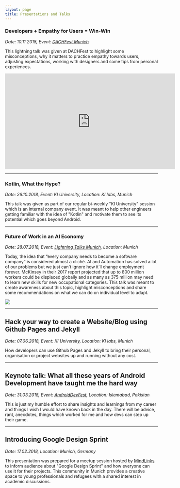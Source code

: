 ```yaml
---
layout: page
title: Presentations and Talks
---
```


### Developers + Empathy for Users = Win-Win

*Date: 10.11.2018, Event: [DACHFest Munich](https://dachfest.com/)*

This lightning talk was given at DACHFest to highlight some misconceptions, why it matters to practice empathy towards users, adjusting expectations, working with designers and some tips from personal experiences.

<iframe width="560" height="315" src="https://www.youtube.com/embed/C1dGglWnxF4" frameborder="0" allow="accelerometer; autoplay; encrypted-media; gyroscope; picture-in-picture" allowfullscreen></iframe>


<script async class="speakerdeck-embed" data-id="27acd748e48e45cfae8214b0ea634b73" data-ratio="1.77777777777778" src="//speakerdeck.com/assets/embed.js"></script>

---

### Kotlin, What the Hype?

*Date: 26.10.2018, Event: KI University, Location: KI labs, Munich*

This talk was given as part of our regular bi-weekly "KI University" session which is an internal company event. It was meant to help other engineers getting familiar with the idea of "Kotlin" and motivate them to see its potential which goes beyond Android.

<script async class="speakerdeck-embed" data-id="dcb3a30f07c5409ca21fa773445e7f6b" data-ratio="1.77777777777778" src="//speakerdeck.com/assets/embed.js"></script>

---

### Future of Work in an AI Economy

*Date: 28.07.2018, Event: [Lightning Talks Munich](https://www.facebook.com/events/1982521875115551/), Location: Munich*

Today, the idea that “every company needs to become a software company” is considered almost a cliché. AI and Automation has solved a lot of our problems but we just can't ignore how it'll change employment forever. McKinsey in their 2017 report projected that up to 800 million workers could be displaced globally and as many as 375 million may need to learn new skills for new occupational categories. This talk was meant to create awareness about this topic, highlight misconceptions and share some recommendations on what we can do on individual level to adapt.

[![](http://img.youtube.com/vi/blIvBBv8DQY/0.jpg)](http://www.youtube.com/watch?v=blIvBBv8DQY "Future of Work in AI Economy")


<script async class="speakerdeck-embed" data-id="f819ae07935a475c82c3f71d578e9e12" data-ratio="1.77777777777778" src="//speakerdeck.com/assets/embed.js"></script>

--- 

## Hack your way to create a Website/Blog using Github Pages and Jekyll

*Date: 07.06.2018, Event: KI University, Location: KI labs, Munich*

How developers can use Github Pages and Jekyll to bring their personal, organisation or project websites up and running without any cost.

<script async class="speakerdeck-embed" data-id="764807e89b8a4c19862ff4e1453e7070" data-ratio="1.77777777777778" src="//speakerdeck.com/assets/embed.js"></script>

---

## Keynote talk: What all these years of Android Development have taught me the hard way

*Date: 31.03.2018, Event: [AndroidDevFest](https://www.facebook.com/events/2028371470710712/), Location: Islamabad, Pakistan*

This is just my humble effort to share insights and learnings from my career and things I wish I would have known back in the day. There will be advice, rant, anecdotes, things which worked for me and how devs can step up their game.

<script async class="speakerdeck-embed" data-id="68a88f909e684780911573531866dea0" data-ratio="1.77777777777778" src="//speakerdeck.com/assets/embed.js"></script>

--- 

## Introducing Google Design Sprint

*Date: 17.02.2018, Location: Munich, Germany*

This presentation was prepared for a meetup session hosted by [MindLinks](http://www.mindlinks.de/) to inform audience about "Google Design Sprint" and how everyone can use it for their projects. This community in Munich provides a creative space to young professionals and refugees with a shared interest in academic discussions.

<script async class="speakerdeck-embed" data-id="b13b5fb5ca704e12b461500057b88ab0" data-ratio="1.77777777777778" src="//speakerdeck.com/assets/embed.js"></script>

